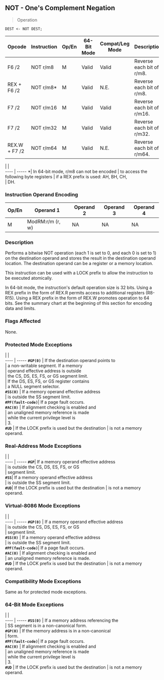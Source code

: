 ## NOT - One's Complement Negation

> Operation

``` slim
DEST <- NOT DEST;

```

 Opcode       | Instruction| Op/En| 64-Bit Mode| Compat/Leg Mode| Description               
 ---  | --- | --- | --- | --- | ---
 F6 /2        | NOT r/m8   | M    | Valid      | Valid          | Reverse each bit of r/m8. 
 REX + F6 /2  | NOT r/m8*  | M    | Valid      | N.E.           | Reverse each bit of r/m8. 
 F7 /2        | NOT r/m16  | M    | Valid      | Valid          | Reverse each bit of r/m16.
 F7 /2        | NOT r/m32  | M    | Valid      | Valid          | Reverse each bit of r/m32.
 REX.W + F7 /2| NOT r/m64  | M    | Valid      | N.E.           | Reverse each bit of r/m64.
<aside class="notification">

</aside>

   | |  
---- | -----
 *| In 64-bit mode, r/m8 can not be encoded
  | to access the following byte registers 
  | if a REX prefix is used: AH, BH, CH,   
  | DH.                                    

### Instruction Operand Encoding
 Op/En| Operand 1       | Operand 2| Operand 3| Operand 4
 ---  | --- | --- | --- | ---
 M    | ModRM:r/m (r, w)| NA       | NA       | NA       

### Description
Performs a bitwise NOT operation (each 1 is set to 0, and each 0 is set to 1)
on the destination operand and stores the result in the destination operand
location. The destination operand can be a register or a memory location.

This instruction can be used with a LOCK prefix to allow the instruction to
be executed atomically.

In 64-bit mode, the instruction's default operation size is 32 bits. Using a
REX prefix in the form of REX.R permits access to additional registers (R8-R15).
Using a REX prefix in the form of REX.W promotes operation to 64 bits. See the
summary chart at the beginning of this section for encoding data and limits.



### Flags Affected
None.


### Protected Mode Exceptions
   | |  
---- | -----
 **``#GP(0)``**         | If the destination operand points to          
                | a non-writable segment. If a memory           
                | operand effective address is outside          
                | the CS, DS, ES, FS, or GS segment limit.      
                | If the DS, ES, FS, or GS register contains    
                | a NULL segment selector.                      
 **``#SS(0)``**         | If a memory operand effective address         
                | is outside the SS segment limit.              
 **``#PF(fault-code)``**| If a page fault occurs.                       
 **``#AC(0)``**         | If alignment checking is enabled and          
                | an unaligned memory reference is made         
                | while the current privilege level is          
                | 3.                                            
 **``#UD``**            | If the LOCK prefix is used but the destination
                | is not a memory operand.                      

### Real-Address Mode Exceptions
   | |  
---- | -----
 **``#GP``**| If a memory operand effective address         
    | is outside the CS, DS, ES, FS, or GS          
    | segment limit.                                
 **``#SS``**| If a memory operand effective address         
    | is outside the SS segment limit.              
 **``#UD``**| If the LOCK prefix is used but the destination
    | is not a memory operand.                      

### Virtual-8086 Mode Exceptions
   | |  
---- | -----
 **``#GP(0)``**         | If a memory operand effective address         
                | is outside the CS, DS, ES, FS, or GS          
                | segment limit.                                
 **``#SS(0)``**         | If a memory operand effective address         
                | is outside the SS segment limit.              
 **``#PF(fault-code)``**| If a page fault occurs.                       
 **``#AC(0)``**         | If alignment checking is enabled and          
                | an unaligned memory reference is made.        
 **``#UD``**            | If the LOCK prefix is used but the destination
                | is not a memory operand.                      

### Compatibility Mode Exceptions
Same as for protected mode exceptions.


### 64-Bit Mode Exceptions
   | |  
---- | -----
 **``#SS(0)``**         | If a memory address referencing the           
                | SS segment is in a non-canonical form.        
 **``#GP(0)``**         | If the memory address is in a non-canonical   
                | form.                                         
 **``#PF(fault-code)``**| If a page fault occurs.                       
 **``#AC(0)``**         | If alignment checking is enabled and          
                | an unaligned memory reference is made         
                | while the current privilege level is          
                | 3.                                            
 **``#UD``**            | If the LOCK prefix is used but the destination
                | is not a memory operand.                      
